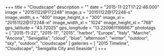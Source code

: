+++
title = "Cloudscape"
description = ""
date = "2015-11-22T17:22:48.000"
image = "20151122@172248"
image_s = "20151122@172248-s"
image_width_s = "400"
image_height_s = "300"
image_xl = "20151122@172248-xl"
image_width_xl = "1024"
image_height_xl = "768"
gps_latitude = "43.72025"
gps_longitude = "13.2209611166667"
phototags = [ "2015-11-22", "2015-11", "2015", "harbor", "Europe", "Italy", "Marche", "Ancona", "Senigallia", "cloud", "blue", "afternoon", "winter", "outdoor", "sky", "outdoor", "cloudscape" ]
galleries = [ "2015 Timeline", "Cloudscape", "Senigallia City and Seaside" ]
+++
